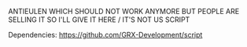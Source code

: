 ANTIEULEN WHICH SHOULD NOT WORK ANYMORE BUT PEOPLE ARE SELLING IT SO I'LL GIVE IT HERE / IT'S NOT US SCRIPT

Dependencies: https://github.com/GRX-Development/script



